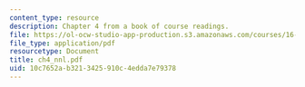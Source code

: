 ```yaml
---
content_type: resource
description: Chapter 4 from a book of course readings.
file: https://ol-ocw-studio-app-production.s3.amazonaws.com/courses/16-30-estimation-and-control-of-aerospace-systems-spring-2004/10c7652ab3213425910c4edda7e79378_ch4_nnl.pdf
file_type: application/pdf
resourcetype: Document
title: ch4_nnl.pdf
uid: 10c7652a-b321-3425-910c-4edda7e79378
---
```

